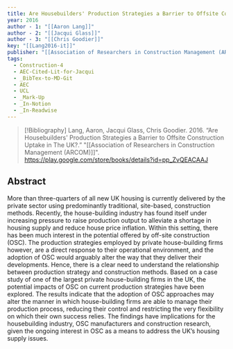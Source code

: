 ```yaml
---
title: Are Housebuilders' Production Strategies a Barrier to Offsite Construction Uptake in The UK?
year: 2016
author - 1: "[[Aaron Lang]]"
author - 2: "[[Jacqui Glass]]"
author - 3: "[[Chris Goodier]]"
key: "[[Lang2016-it]]"
publisher: "[[Association of Researchers in Construction Management (ARCOM)]]"
tags:
  - Construction-4
  - AEC-Cited-Lit-for-Jacqui
  - _BibTex-to-MD-Git
  - AEC
  - UCL
  - _Mark-Up
  - _In-Notion
  - _In-Readwise
---
```


> [!Bibliography]
> Lang, Aaron, Jacqui Glass, Chris Goodier. 2016. “Are Housebuilders' Production Strategies a Barrier to Offsite Construction Uptake in The UK?.” "[[Association of Researchers in Construction Management (ARCOM)]]". https://play.google.com/store/books/details?id=pp_ZvQEACAAJ

## Abstract
More than three-quarters of all new UK housing is currently delivered by the private sector using predominantly traditional, site-based, construction methods. Recently, the house-building industry has found itself under increasing pressure to raise production output to alleviate a shortage in housing supply and reduce house price inflation. Within this setting, there has been much interest in the potential offered by off-site construction (OSC). The production strategies employed by private house-building firms however, are a direct response to their operational environment, and the adoption of OSC would arguably alter the way that they deliver their developments. Hence, there is a clear need to understand the relationship between production strategy and construction methods. Based on a case study of one of the largest private house-building firms in the UK, the potential impacts of OSC on current production strategies have been explored. The results indicate that the adoption of OSC approaches may alter the manner in which house-building firms are able to manage their production process, reducing their control and restricting the very flexibility on which their own success relies. The findings have implications for the housebuilding industry, OSC manufacturers and construction research, given the ongoing interest in OSC as a means to address the UK’s housing supply issues.